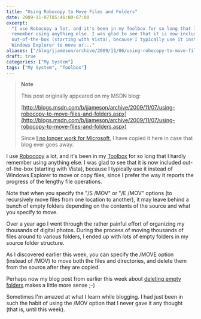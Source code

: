 ```yaml
---
title: "Using Robocopy to Move Files and Folders"
date: 2009-11-07T05:46:00-07:00
excerpt:
  "I use Robocopy a lot, and it's been in my Toolbox for so long that I hardly
  remember using anything else. I was glad to see that it is now included
  out-of-the-box (starting with Vista), because I typically use it instead of
  Windows Explorer to move or..."
aliases: ["/blog/jjameson/archive/2009/11/06/using-robocopy-to-move-files-and-folders.aspx", "/blog/jjameson/archive/2009/11/07/using-robocopy-to-move-files-and-folders.aspx"]
draft: true
categories: ["My System"]
tags: ["My System", "Toolbox"]
---
```


> **Note**
>
> This post originally appeared on my MSDN blog:
>
> [http://blogs.msdn.com/b/jjameson/archive/2009/11/07/using-robocopy-to-move-files-and-folders.aspx](http://blogs.msdn.com/b/jjameson/archive/2009/11/07/using-robocopy-to-move-files-and-folders.aspx)
>
> Since
> [I no longer work for Microsoft](/blog/jjameson/2011/09/02/last-day-with-microsoft),
> I have copied it here in case that blog ever goes away.

I use
[Robocopy](http://technet.microsoft.com/en-us/library/cc733145%28WS.10%29.aspx)
a lot, and it's been in my
[Toolbox](/blog/jjameson/2007/03/22/backedup-and-notbackedup) for so long that I
hardly remember using anything else. I was glad to see that it is now included
out-of-the-box (starting with Vista), because I typically use it instead of
Windows Explorer to move or copy files, since I prefer the way it reports the
progress of the lengthy file operations.

Note that when you specify the "/S /MOV" or "/E /MOV" options (to recursively
move files from one location to another), it may leave behind a bunch of empty
folders depending on the contents of the source and what you specify to move.

Over a year ago I went through the rather painful effort of organizing my
thousands of digital photos. During the process of moving thousands of files
around to various folders, I ended up with lots of empty folders in my source
folder structure.

As I discovered earlier this week, you can specify the /MOVE option (instead of
/MOV) to move both the files and directories, and delete them from the source
after they are copied.

Perhaps now my blog post from earlier this week about
[deleting empty folders](/blog/jjameson/2009/11/03/deleting-empty-folders) makes
a little more sense ;-)

Sometimes I'm amazed at what I learn while blogging. I had just been in such the
habit of using the /MOV option that I never gave it any thought (that is, until
this week).
